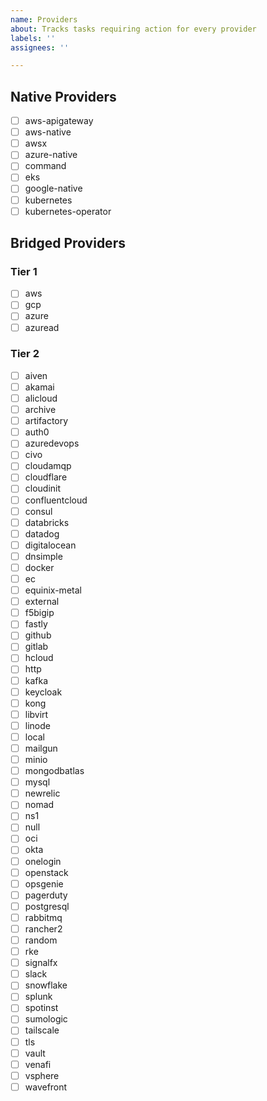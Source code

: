 ```yaml
---
name: Providers
about: Tracks tasks requiring action for every provider
labels: ''
assignees: ''

---
```


<!-- Start with a one- to three-sentence summary of what needs to be done for every proivder . -->

## Native Providers

- [ ] aws-apigateway
- [ ] aws-native
- [ ] awsx
- [ ] azure-native
- [ ] command
- [ ] eks
- [ ] google-native
- [ ] kubernetes
- [ ] kubernetes-operator

## Bridged Providers

### Tier 1

- [ ] aws
- [ ] gcp
- [ ] azure
- [ ] azuread

### Tier 2

- [ ] aiven
- [ ] akamai
- [ ] alicloud
- [ ] archive
- [ ] artifactory
- [ ] auth0
- [ ] azuredevops
- [ ] civo
- [ ] cloudamqp
- [ ] cloudflare
- [ ] cloudinit
- [ ] confluentcloud
- [ ] consul
- [ ] databricks
- [ ] datadog
- [ ] digitalocean
- [ ] dnsimple
- [ ] docker
- [ ] ec
- [ ] equinix-metal
- [ ] external
- [ ] f5bigip
- [ ] fastly
- [ ] github
- [ ] gitlab
- [ ] hcloud
- [ ] http
- [ ] kafka
- [ ] keycloak
- [ ] kong
- [ ] libvirt
- [ ] linode
- [ ] local
- [ ] mailgun
- [ ] minio
- [ ] mongodbatlas
- [ ] mysql
- [ ] newrelic
- [ ] nomad
- [ ] ns1
- [ ] null
- [ ] oci
- [ ] okta
- [ ] onelogin
- [ ] openstack
- [ ] opsgenie
- [ ] pagerduty
- [ ] postgresql
- [ ] rabbitmq
- [ ] rancher2
- [ ] random
- [ ] rke
- [ ] signalfx
- [ ] slack
- [ ] snowflake
- [ ] splunk
- [ ] spotinst
- [ ] sumologic
- [ ] tailscale
- [ ] tls
- [ ] vault
- [ ] venafi
- [ ] vsphere
- [ ] wavefront

